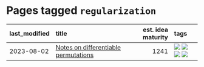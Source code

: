 # Pages tagged `regularization`

|last_modified|title|est. idea maturity|tags
|:---|:---|---:|:---|
|2023-08-02|[Notes on differentiable permutations](../differentiable_permutations.md)|1241|[![](https://img.shields.io/badge/tag-differentiable_permutation-3f3dc3)](../tags/differentiable_permutation.md) [![](https://img.shields.io/badge/tag-experimental-f14da)](../tags/experimental.md) [![](https://img.shields.io/badge/tag-interpretability-1dc0d1)](../tags/interpretability.md) [![](https://img.shields.io/badge/tag-regularization-cdef47)](../tags/regularization.md)|